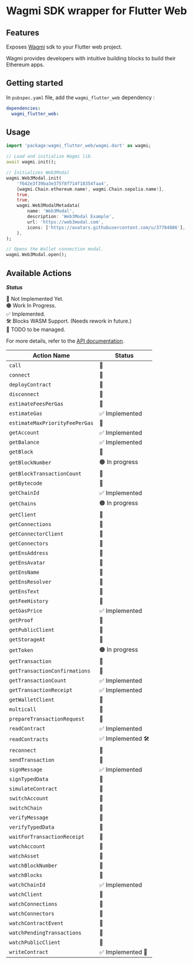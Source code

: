 # Wagmi SDK wrapper for Flutter Web

## Features

Exposes [Wagmi](https://wagmi.sh/) sdk to your Flutter web project.

Wagmi provides developers with intuitive building blocks to build their Ethereum apps.

## Getting started

In `pubspec.yaml` file, add the `wagmi_flutter_web` dependency :

```yaml
dependencies:
  wagmi_flutter_web:
```


## Usage


```dart
import 'package:wagmi_flutter_web/wagmi.dart' as wagmi;

// Load and initialize Wagmi lib.
await wagmi.init();

// Initializes Web3Modal
wagmi.Web3Modal.init(
    'f642e3f39ba3e375f8f714f18354faa4',
    [wagmi.Chain.ethereum.name!, wagmi.Chain.sepolia.name!],
    true,
    true,
    wagmi.Web3ModalMetadata(
        name: 'Web3Modal',
        description: 'Web3Modal Example',
        url: 'https://web3modal.com',
        icons: ['https://avatars.githubusercontent.com/u/37784886'],
    ),
);

// Opens the Wallet connection modal.
wagmi.Web3Modal.open();
```


## Available Actions

***Status***

🔴 Not Implemented Yet.\
🟠 Work In Progress.\
✅ Implemented.\
🛠️ Blocks WASM Support. (Needs rework in future.)\
📄 TODO to be managed. 


For more details, refer to the [API documentation](https://wagmi.sh/core/api/actions).

| Action Name                    | Status          |
| ------------------------------ | --------------- |
| `call`                         | 🔴               |
| `connect`                      | 🔴               |
| `deployContract`               | 🔴               |
| `disconnect`                   | 🔴               |
| `estimateFeesPerGas`           | 🔴               |
| `estimateGas`                  | ✅ Implemented   |
| `estimateMaxPriorityFeePerGas` | 🔴               |
| `getAccount`                   | ✅ Implemented   |
| `getBalance`                   | ✅ Implemented   |
| `getBlock`                     | 🔴               |
| `getBlockNumber`               | 🟠 In progress   |
| `getBlockTransactionCount`     | 🔴               |
| `getBytecode`                  | 🔴               |
| `getChainId`                   | ✅ Implemented   |
| `getChains`                    | 🟠 In progress   |
| `getClient`                    | 🔴               |
| `getConnections`               | 🔴               |
| `getConnectorClient`           | 🔴               |
| `getConnectors`                | 🔴               |
| `getEnsAddress`                | 🔴               |
| `getEnsAvatar`                 | 🔴               |
| `getEnsName`                   | 🔴               |
| `getEnsResolver`               | 🔴               |
| `getEnsText`                   | 🔴               |
| `getFeeHistory`                | 🔴               |
| `getGasPrice`                  | ✅ Implemented   |
| `getProof`                     | 🔴               |
| `getPublicClient`              | 🔴               |
| `getStorageAt`                 | 🔴               |
| `getToken`                     | 🟠 In progress   |
| `getTransaction`               | 🔴               |
| `getTransactionConfirmations`  | 🔴               |
| `getTransactionCount`          | ✅ Implemented   |
| `getTransactionReceipt`        | ✅ Implemented   |
| `getWalletClient`              | 🔴               |
| `multicall`                    | 🔴               |
| `prepareTransactionRequest`    | 🔴               |
| `readContract`                 | ✅ Implemented   |
| `readContracts`                | ✅ Implemented 🛠️ |
| `reconnect`                    | 🔴               |
| `sendTransaction`              | 🔴               |
| `signMessage`                  | ✅ Implemented   |
| `signTypedData`                | 🔴               |
| `simulateContract`             | 🔴               |
| `switchAccount`                | 🔴               |
| `switchChain`                  | 🔴               |
| `verifyMessage`                | 🔴               |
| `verifyTypedData`              | 🔴               |
| `waitForTransactionReceipt`    | 🔴               |
| `watchAccount`                 | 🔴               |
| `watchAsset`                   | 🔴               |
| `watchBlockNumber`             | 🔴               |
| `watchBlocks`                  | 🔴               |
| `watchChainId`                 | ✅ Implemented   |
| `watchClient`                  | 🔴               |
| `watchConnections`             | 🔴               |
| `watchConnectors`              | 🔴               |
| `watchContractEvent`           | 🔴               |
| `watchPendingTransactions`     | 🔴               |
| `watchPublicClient`            | 🔴               |
| `writeContract`                | ✅ Implemented 📄 |



